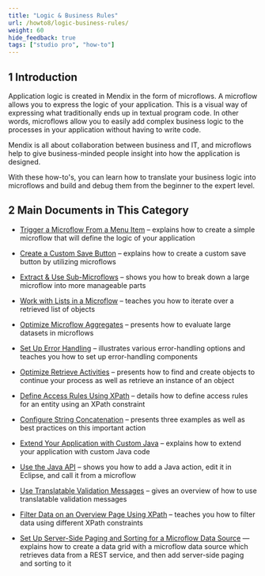 ```yaml
---
title: "Logic & Business Rules"
url: /howto8/logic-business-rules/
weight: 60
hide_feedback: true
tags: ["studio pro", "how-to"]
---
```


## 1 Introduction 

Application logic is created in Mendix in the form of microflows. A microflow allows you to express the logic of your application. This is a visual way of expressing what traditionally ends up in textual program code. In other words, microflows allow you to easily add complex business logic to the processes in your application without having to write code.

Mendix is all about collaboration between business and IT, and microflows help to give business-minded people insight into how the application is designed.

With these how-to's, you can learn how to translate your business logic into microflows and build and debug them from the beginner to the expert level.

## 2 Main Documents in This Category

* [Trigger a Microflow From a Menu Item](/howto8/logic-business-rules/trigger-microflow-from-menu-item/) – explains how to create a simple microflow that will define the logic of your application

* [Create a Custom Save Button](/howto8/logic-business-rules/create-a-custom-save-button/) – explains how to create a custom save button by utilizing microflows

* [Extract & Use Sub-Microflows](/howto8/logic-business-rules/extract-and-use-sub-microflows/) – shows you how to break down a large microflow into more manageable parts

* [Work with Lists in a Microflow](/howto8/logic-business-rules/working-with-lists-in-a-microflow/) – teaches you how to iterate over a retrieved list of objects

* [Optimize Microflow Aggregates](/howto8/logic-business-rules/optimizing-microflow-aggregates/) – presents how to evaluate large datasets in microflows

* [Set Up Error Handling](/howto8/logic-business-rules/set-up-error-handling/) – illustrates various error-handling options and teaches you how to set up error-handling components

* [Optimize Retrieve Activities](/howto8/logic-business-rules/optimizing-retrieve-activities/) – presents how to find and create objects to continue your process as well as retrieve an instance of an object

* [Define Access Rules Using XPath](/howto8/logic-business-rules/define-access-rules-using-xpath/) – details how to define access rules for an entity using an XPath constraint

* [Configure String Concatenation](/howto8/logic-business-rules/string-concatenation/) – presents three examples as well as best practices on this important action

* [Extend Your Application with Custom Java](/howto8/logic-business-rules/extending-your-application-with-custom-java/) – explains how to extend your application with custom Java code

* [Use the Java API](/howto8/logic-business-rules/java-api-tutorial/) – shows you how to add a Java action, edit it in Eclipse, and call it from a microflow

* [Use Translatable Validation Messages](/howto8/logic-business-rules/translatable-validation-messages/) – gives an overview of how to use translatable validation messages

* [Filter Data on an Overview Page Using XPath](/howto8/logic-business-rules/filtering-data-on-an-overview-page/) – teaches you how to filter data using different XPath constraints

* [Set Up Server-Side Paging and Sorting for a Microflow Data Source](/howto8/logic-business-rules/server-side-paging/) — explains how to create a data grid with a microflow data source which retrieves data from a REST service, and then add server-side paging and sorting to it
